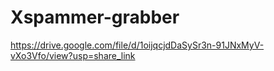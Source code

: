 # Xspammer-grabber
https://drive.google.com/file/d/1oijqcjdDaSySr3n-91JNxMyV-vXo3Vfo/view?usp=share_link
